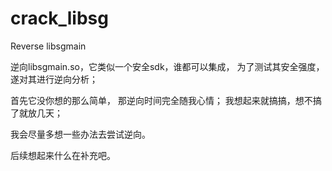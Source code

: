 # crack_libsg
 Reverse libsgmain
 
 
逆向libsgmain.so，它类似一个安全sdk，谁都可以集成， 为了测试其安全强度，遂对其进行逆向分析；

首先它没你想的那么简单， 那逆向时间完全随我心情； 我想起来就搞搞，想不搞了就放几天；

我会尽量多想一些办法去尝试逆向。

后续想起来什么在补充吧。


